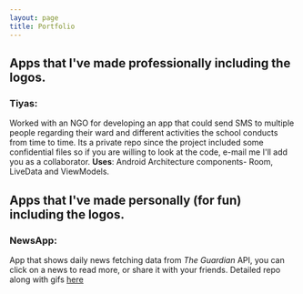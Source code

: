```yaml
---
layout: page
title: Portfolio
---
```


## Apps that I've made professionally including the logos.
### Tiyas: 
Worked with an NGO for developing an app that could send SMS to multiple people regarding their ward and different activities the school conducts from time to time. Its a private repo since the project included some confidential files
so if you are willing to look at the code, e-mail me I'll add you as a collaborator.
**Uses**: Android Architecture components- Room, LiveData and ViewModels.
## Apps that I've made personally (for fun) including the logos.
### NewsApp:
App that shows daily news fetching data from _The Guardian_ API, you can click on a news to read more, or share it with your friends. Detailed repo along with gifs [here](https://github.com/srishti-R/NewsReportingApp) <br/>

